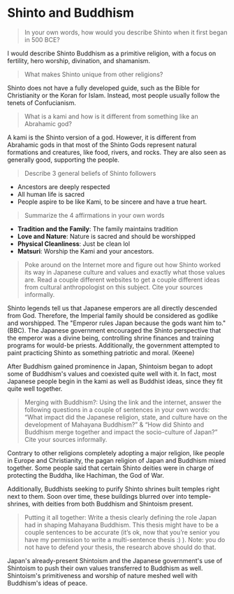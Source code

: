 # Shinto and Buddhism

> In your own words, how would you describe Shinto when it first began in 500 BCE? 

I would describe Shinto Buddhism as a primitive religion, with a focus on fertility, hero worship, divination, and shamanism. 

> What makes Shinto unique from other religions? 

Shinto does not have a fully developed guide, such as the Bible for Christianity or the Koran for Islam. Instead, most people usually follow the tenets of Confucianism. 

> What is a kami and how is it different from something like an Abrahamic god? 

A kami is the Shinto version of a god. However, it is different from Abrahamic gods in that most of the Shinto Gods represent natural formations and creatures, like food, rivers, and rocks. They are also seen as generally good, supporting the people. 

> Describe 3 general beliefs of Shinto followers 

* Ancestors are deeply respected
* All human life is sacred
* People aspire to be like Kami, to be sincere and have a true heart. 

> Summarize the 4 affirmations in your own words 

* **Tradition and the Family**: The family maintains tradition
* **Love and Nature**: Nature is sacred and should be worshipped
* **Physical Cleanliness**: Just be clean lol
* **Matsuri**: Worship the Kami and your ancestors. 

> Poke around on the Internet more and figure out how Shinto worked its way in Japanese culture and values and exactly what those values are. Read a couple different websites to get a couple different ideas from cultural anthropologist on this subject. Cite your sources informally.

Shinto legends tell us that Japanese emperors are all directly descended from God. Therefore, the Imperial family should be considered as godlike and worshipped. The "Emperor rules Japan because the gods want him to." (BBC). The Japanese government encouraged the Shinto perspective that the emperor was a divine being, controlling shrine finances and training programs for would-be priests. Additionally, the government attempted to paint practicing Shinto as something patriotic and moral. (Keene)

After Buddhism gained prominence in Japan, Shintoism began to adopt some of Buddhism's values and coexisted quite well with it. In fact, most Japanese people begin in the kami as well as Buddhist ideas, since they fit quite well together. 

> Merging with Buddhism?: Using the link and the internet, answer the following questions in a couple of sentences in your own words: “What impact did the Japanese religion, state, and culture have on the development of Mahayana Buddhism?” & “How did Shinto and Buddhism merge together and impact the socio-culture of Japan?” Cite your sources informally.

Contrary to other religions completely adopting a major religion, like people in Europe and Christianity, the pagan religion of Japan and Buddhism mixed together. Some people said that certain Shinto deities were in charge of protecting the Buddha, like Hachiman, the God of War. 

Additionally, Buddhists seeking to purify Shinto shrines built temples right next to them. Soon over time, these buildings blurred over into temple-shrines, with deities from both Buddhism and Shintoism present. 

> Putting it all together: Write a thesis clearly defining the role Japan had in shaping Mahayana Buddhism. This thesis might have to be a couple sentences to be accurate (it’s ok, now that you’re senior you have my permission to write a multi-sentence thesis :) ). Note: you do not have to defend your thesis, the research above should do that.

Japan's already-present Shintoism and the Japanese government's use of Shintoism to push their own values transferred to Buddhism as well. Shintoism's primitiveness and worship of nature meshed well with Buddhism's ideas of peace. 













